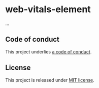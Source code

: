# web-vitals-element

...

## Code of conduct

This project underlies [a code of conduct](./CODE-OF-CONDUCT.md).

## License

This project is released under [MIT license](./LICENSE).

